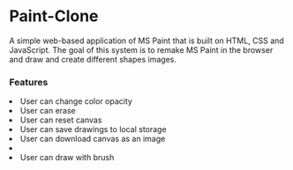 # Paint-Clone
A simple web-based application of MS Paint that is built on HTML, CSS and JavaScript. The goal of this system is to remake MS Paint in the browser and draw and create different shapes images.

### Features

<li>User can change color opacity</li>
<li>User can erase</li>
<li>User can reset canvas</li>
<li>User can save drawings to local storage</li>
<li>User can download canvas as an image</li>
<li><li>User can draw with brush</li></li>




